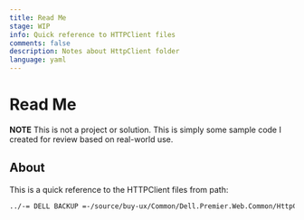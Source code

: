 ```yaml
---
title: Read Me
stage: WIP
info: Quick reference to HTTPClient files
comments: false
description: Notes about HttpClient folder 
language: yaml
---
```


# Read Me
**NOTE** This is not a project or solution. This is simply some sample code I created for review based on real-world use.

## About

This is a quick reference to the HTTPClient files from path:  

``` Markdown
../-= DELL BACKUP =-/source/buy-ux/Common/Dell.Premier.Web.Common/HttpClient
```
